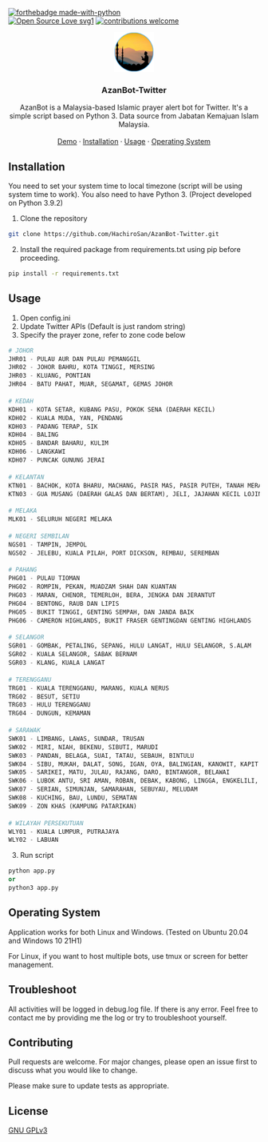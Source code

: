 <!-- PROJECT LOGO -->
[![forthebadge made-with-python](http://ForTheBadge.com/images/badges/made-with-python.svg)](https://www.python.org/)<br>
[![Open Source Love svg1](https://badges.frapsoft.com/os/v1/open-source.svg?v=103)](https://github.com/ellerbrock/open-source-badges/)
[![contributions welcome](https://img.shields.io/badge/contributions-welcome-brightgreen.svg?style=flat)](https://github.com/subahanii/COVID19-tracker/issues)
<br />
<p align="center">
    <a href="https://github.com/HachiroSan/AzanBot-Twitter">
    <img src="prayer/images/logo.png" alt="Logo" width="80" height="80">
  </a>
  <h3 align="center">AzanBot-Twitter</h3>

  <p align="center">
    AzanBot is a Malaysia-based Islamic prayer alert bot for Twitter. It's a simple script based on Python 3. Data source from Jabatan Kemajuan Islam Malaysia. 
    <br />
    <br />
    <a href="https://twitter.com/dailyprayerKTN">Demo</a>
    ·
    <a href="#Installation">Installation</a>
    ·
    <a href="#Usage">Usage</a>
    ·
    <a href="#Operating-System">Operating System</a>
  </p>
</p>

## Installation
You need to set your system time to local timezone (script will be using system time to work).
You also need to have Python 3. (Project developed on Python 3.9.2)

1. Clone the repository

```bash
git clone https://github.com/HachiroSan/AzanBot-Twitter.git
```

2. Install the required package from requirements.txt using pip before proceeding.

```bash
pip install -r requirements.txt
```

## Usage
1. Open config.ini 
2. Update Twitter APIs (Default is just random string)
3. Specify the prayer zone, refer to zone code below
```python
# JOHOR
JHR01 - PULAU AUR DAN PULAU PEMANGGIL
JHR02 - JOHOR BAHRU, KOTA TINGGI, MERSING
JHR03 - KLUANG, PONTIAN
JHR04 - BATU PAHAT, MUAR, SEGAMAT, GEMAS JOHOR

# KEDAH
KDH01 - KOTA SETAR, KUBANG PASU, POKOK SENA (DAERAH KECIL)
KDH02 - KUALA MUDA, YAN, PENDANG
KDH03 - PADANG TERAP, SIK
KDH04 - BALING
KDH05 - BANDAR BAHARU, KULIM
KDH06 - LANGKAWI
KDH07 - PUNCAK GUNUNG JERAI

# KELANTAN
KTN01 - BACHOK, KOTA BHARU, MACHANG, PASIR MAS, PASIR PUTEH, TANAH MERAH, TUMPAT, KUALA KRAI, MUKIM CHIKU
KTN03 - GUA MUSANG (DAERAH GALAS DAN BERTAM), JELI, JAJAHAN KECIL LOJING

# MELAKA
MLK01 - SELURUH NEGERI MELAKA

# NEGERI SEMBILAN
NGS01 - TAMPIN, JEMPOL
NGS02 - JELEBU, KUALA PILAH, PORT DICKSON, REMBAU, SEREMBAN

# PAHANG
PHG01 - PULAU TIOMAN
PHG02 - ROMPIN, PEKAN, MUADZAM SHAH DAN KUANTAN
PHG03 - MARAN, CHENOR, TEMERLOH, BERA, JENGKA DAN JERANTUT
PHG04 - BENTONG, RAUB DAN LIPIS
PHG05 - BUKIT TINGGI, GENTING SEMPAH, DAN JANDA BAIK
PHG06 - CAMERON HIGHLANDS, BUKIT FRASER GENTINGDAN GENTING HIGHLANDS

# SELANGOR
SGR01 - GOMBAK, PETALING, SEPANG, HULU LANGAT, HULU SELANGOR, S.ALAM
SGR02 - KUALA SELANGOR, SABAK BERNAM
SGR03 - KLANG, KUALA LANGAT

# TERENGGANU
TRG01 - KUALA TERENGGANU, MARANG, KUALA NERUS
TRG02 - BESUT, SETIU
TRG03 - HULU TERENGGANU
TRG04 - DUNGUN, KEMAMAN

# SARAWAK
SWK01 - LIMBANG, LAWAS, SUNDAR, TRUSAN
SWK02 - MIRI, NIAH, BEKENU, SIBUTI, MARUDI
SWK03 - PANDAN, BELAGA, SUAI, TATAU, SEBAUH, BINTULU
SWK04 - SIBU, MUKAH, DALAT, SONG, IGAN, OYA, BALINGIAN, KANOWIT, KAPIT
SWK05 - SARIKEI, MATU, JULAU, RAJANG, DARO, BINTANGOR, BELAWAI
SWK06 - LUBOK ANTU, SRI AMAN, ROBAN, DEBAK, KABONG, LINGGA, ENGKELILI, BETONG, SPAOH, PUSA, SARATOK
SWK07 - SERIAN, SIMUNJAN, SAMARAHAN, SEBUYAU, MELUDAM
SWK08 - KUCHING, BAU, LUNDU, SEMATAN
SWK09 - ZON KHAS (KAMPUNG PATARIKAN)

# WILAYAH PERSEKUTUAN
WLY01 - KUALA LUMPUR, PUTRAJAYA
WLY02 - LABUAN
```
3. Run script
```python
python app.py
or
python3 app.py
```
## Operating System
Application works for both Linux and Windows. (Tested on Ubuntu 20.04 and Windows 10 21H1)

For Linux, if you want to host multiple bots, use tmux or screen for better management. 

## Troubleshoot
All activities will be logged in debug.log file. If there is any error. Feel free to contact me by providing me the log or try to troubleshoot yourself.

## Contributing
Pull requests are welcome. For major changes, please open an issue first to discuss what you would like to change.

Please make sure to update tests as appropriate.

## License
[GNU GPLv3](https://choosealicense.com/licenses/gpl-3.0/)
